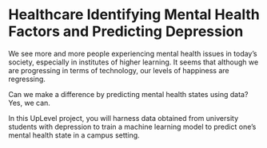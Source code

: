 # Healthcare Identifying Mental Health Factors and Predicting Depression

We see more and more people experiencing mental health issues in today’s society, especially in institutes of higher learning. It seems that although we are progressing in terms of technology, our levels of happiness are regressing.

Can we make a difference by predicting mental health states using data? Yes, we can. 

In this UpLevel project, you will harness data obtained from university students with depression to train a machine learning model to predict one’s mental health state in a campus setting. 
